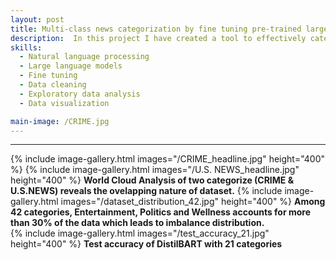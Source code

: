 ```yaml
---
layout: post
title: Multi-class news categorization by fine tuning pre-trained large language models (LLMs)
description:  In this project I have created a tool to effectively categorize news articles given their headlines. Comparative analysis of DistilBERT, DistilBART, RoBERTa, and DistilGPT-2 revealed the superior perormance of DistilBART due to its higher number of learnable paramenters (~230 M). DistilBART achieved 66.3% with 42 labels of news article. Models performance were restricted due to dataset imbalance and overlapping categories. After merging overlapping categories, DistilBART achieved the accuracy of 71.0%. 
skills: 
  - Natural language processing
  - Large language models
  - Fine tuning
  - Data cleaning
  - Exploratory data analysis
  - Data visualization

main-image: /CRIME.jpg
---
```


---
{% include image-gallery.html images="/CRIME_headline.jpg" height="400" %}  {% include image-gallery.html images="/U.S. NEWS_headline.jpg" height="400" %}
**World Cloud Analysis of two categorize (CRIME & U.S.NEWS) reveals the ovelapping nature of dataset.**
{% include image-gallery.html images="/dataset_distribution_42.jpg" height="400" %}
**Among 42 categories, Entertainment, Politics and Wellness accounts for more than 30% of the data which leads to imbalance distribution.**  
{% include image-gallery.html images="/test_accuracy_21.jpg" height="400" %}
**Test accuracy of DistilBART with 21 categories**

